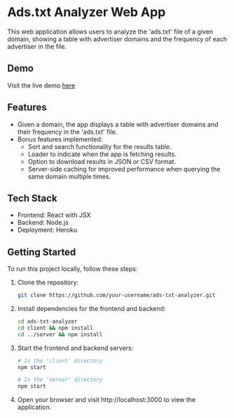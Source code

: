 # Ads.txt Analyzer Web App

This web application allows users to analyze the 'ads.txt' file of a given domain, showing a table with advertiser domains and the frequency of each advertiser in the file.

## Demo

Visit the live demo [here](https://ads-txt-analyzer-3378e576a070.herokuapp.com/)

## Features

- Given a domain, the app displays a table with advertiser domains and their frequency in the 'ads.txt' file.
- Bonus features implemented:
  - Sort and search functionality for the results table.
  - Loader to indicate when the app is fetching results.
  - Option to download results in JSON or CSV format.
  - Server-side caching for improved performance when querying the same domain multiple times.

## Tech Stack

- Frontend: React with JSX
- Backend: Node.js
- Deployment: Heroku

## Getting Started

To run this project locally, follow these steps:

1. Clone the repository:

   ```bash
   git clone https://github.com/your-username/ads-txt-analyzer.git
   ```
2. Install dependencies for the frontend and backend:

   ```bash
   cd ads-txt-analyzer
   cd client && npm install
   cd ../server && npm install
   ```
3. Start the frontend and backend servers:
   ```bash
   # In the 'client' directory
   npm start

   # In the 'server' directory
   npm start
   ```
4. Open your browser and visit http://localhost:3000 to view the application.
